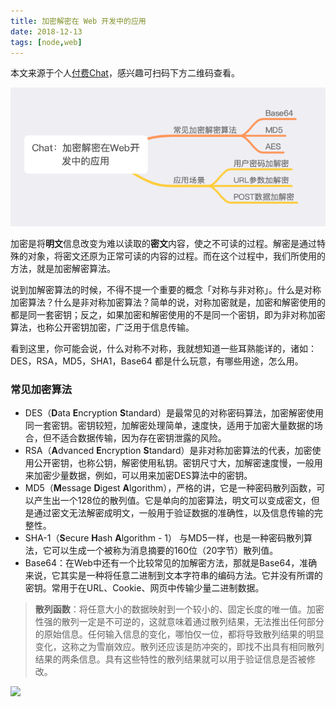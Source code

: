 ```yaml
---
title: 加密解密在 Web 开发中的应用
date: 2018-12-13
tags: [node,web]
---
```


本文来源于个人[付费Chat](https://gitbook.cn/gitchat/activity/5bee150713884a03fccd626d)，感兴趣可扫码下方二维码查看。

![](../image/about_write/2018-12-13-14-56-15.png)

加密是将**明文**信息改变为难以读取的**密文**内容，使之不可读的过程。解密是通过特殊的对象，将密文还原为正常可读的内容的过程。而在这个过程中，我们所使用的方法，就是加密解密算法。

说到加解密算法的时候，不得不提一个重要的概念「对称与非对称」。什么是对称加密算法？什么是非对称加密算法？简单的说，对称加密就是，加密和解密使用的都是同一套密钥；反之，如果加密和解密使用的不是同一个密钥，即为非对称加密算法，也称公开密钥加密，广泛用于信息传输。

看到这里，你可能会说，什么对称不对称，我就想知道一些耳熟能详的，诸如：DES，RSA，MD5，SHA1，Base64 都是什么玩意，有哪些用途，怎么用。

### 常见加密算法
- DES（**D**ata **E**ncryption **S**tandard）是最常见的对称密码算法，加密解密使用同一套密钥。密钥较短，加解密处理简单，速度快，适用于加密大量数据的场合，但不适合数据传输，因为存在密钥泄露的风险。
- RSA（**A**dvanced **E**ncryption **S**tandard）是非对称加密算法的代表，加密使用公开密钥，也称公钥，解密使用私钥。密钥尺寸大，加解密速度慢，一般用来加密少量数据，例如，可以用来加密DES算法中的密钥。
- MD5（**M**essage **D**igest **A**lgorithm），严格的讲，它是一种密码散列函数，可以产生出一个128位的散列值。它是单向的加密算法，明文可以变成密文，但是通过密文无法解密成明文，一般用于验证数据的准确性，以及信息传输的完整性。
- SHA-1（**S**ecure **H**ash **A**lgorithm - 1） 与MD5一样，也是一种密码散列算法，它可以生成一个被称为消息摘要的160位（20字节）散列值。
- Base64：在Web中还有一个比较常见的加解密方法，那就是Base64，准确来说，它其实是一种将任意二进制到文本字符串的编码方法。它并没有所谓的密钥。常用于在URL、Cookie、网页中传输少量二进制数据。

> **散列函数**：将任意大小的数据映射到一个较小的、固定长度的唯一值。加密性强的散列一定是不可逆的，这就意味着通过散列结果，无法推出任何部分的原始信息。任何输入信息的变化，哪怕仅一位，都将导致散列结果的明显变化，这称之为雪崩效应。散列还应该是防冲突的，即找不出具有相同散列结果的两条信息。具有这些特性的散列结果就可以用于验证信息是否被修改。

![](../image/IMG_0547.JPG)